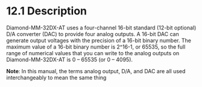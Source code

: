# 12.1 Description



Diamond-MM-32DX-AT uses a four-channel 16-bit standard \(12-bit optional\) D/A converter \(DAC\) to provide four analog outputs. A 16-bit DAC can generate output voltages with the precision of a 16-bit binary number. The maximum value of a 16-bit binary number is 2^16-1, or 65535, so the full range of numerical values that you can write to the analog outputs on Diamond-MM-32DX-AT is 0 – 65535 \(or 0 – 4095\).

**Note**: In this manual, the terms analog output, D/A, and DAC are all used interchangeably to mean the same thing

